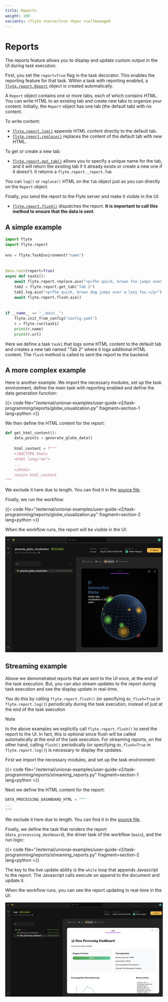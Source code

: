 ```yaml
---
title: Reports
weight: 100
variants: +flyte +serverless +byoc +selfmanaged
---
```


# Reports

The reports feature allows you to display and update custom output in the UI during task execution.

First, you set the `report=True` flag in the task decorator. This enables the reporting feature for that task.
Within a task with reporting enabled, a [`flyte.report.Report`](../../api-reference/flyte-sdk/packages/flyte.report#flytereportreport) object is created automatically.

A `Report` object contains one or more tabs, each of which contains HTML.
You can write HTML to an existing tab and create new tabs to organize your content.
Initially, the `Report` object has one tab (the default tab) with no content.

To write content:

- [`flyte.report.log()`](../../api-reference/flyte-sdk/packages/flyte.report#log) appends HTML content directly to the default tab.
- [`flyte.report.replace()`](../../api-reference/flyte-sdk/packages/flyte.report#replace) replaces the content of the default tab with new HTML.

To get or create a new tab:

- [`flyte.report.get_tab()`](../../api-reference/flyte-sdk/packages/flyte.report#get_tab) allows you to specify a unique name for the tab, and it will return the existing tab if it already exists or create a new one if it doesn't.
  It returns a `flyte.report._report.Tab`

You can `log()` or `replace()` HTML on the `Tab` object just as you can directly on the `Report` object.

Finally, you send the report to the Flyte server and make it visible in the UI:

- [`flyte.report.flush()`](../../api-reference/flyte-sdk/packages/flyte.report#flush) dispatches the report.
  **It is important to call this method to ensure that the data is sent**.

<!-- TODO:
Check (test) if implicit flush is performed at the end of the task execution.
-->

## A simple example

```python
import flyte
import flyte.report

env = flyte.TaskEnvironment("name")


@env.task(report=True)
async def task1():
    await flyte.report.replace.aio("<p>The quick, brown fox jumps over a lazy dog.</p>")
    tab2 = flyte.report.get_tab("Tab 2")
    tab2.log.aio("<p>The quick, brown dog jumps over a lazy fox.</p>")
    await flyte.report.flush.aio()


if __name__ == "__main__":
    flyte.init_from_config("config.yaml")
    r = flyte.run(task1)
    print(r.name)
    print(r.url)
```

Here we define a task `task1` that logs some HTML content to the default tab and creates a new tab named "Tab 2" where it logs additional HTML content.
The `flush` method is called to sent the report to the backend.

## A more complex example

Here is another example.
We import the necessary modules, set up the task environment, define the main task with reporting enabled and define the data generation function:

{{< code file="/external/unionai-examples/user-guide-v2/task-programming/reports/globe_visualization.py" fragment=section-1 lang=python >}}

We then define the HTML content for the report:

```python
def get_html_content():
    data_points = generate_globe_data()

    html_content = f"""
    <!DOCTYPE html>
    <html lang="en">
    ...
    </html>
    return html_content
"""
```

We exclude it here due to length. You can find it in the [source file](https://github.com/unionai/unionai-examples/blob/main/user-guide-v2/task-programming/reports/globe_visualization.py).

Finally, we run the workflow:

{{< code file="/external/unionai-examples/user-guide-v2/task-programming/reports/globe_visualization.py" fragment=section-2 lang=python >}}

When the workflow runs, the report will be visible in the UI:

![Globe visualization](https://raw.githubusercontent.com/unionai/unionai-docs-static/main/images/user-guide/globe_visualization.png)

## Streaming example

Above we demonstrated reports that are sent to the UI once, at the end of the task execution.
But, you can also stream updates to the report during task execution and see the display update in real-time.

You do this by calling `flyte.report.flush()` (or specifying `do_flush=True` in `flyte.report.log()`) periodically during the task execution, instead of just at the end of the task execution

> [!NOTE]
> In the above examples we explicitly call `flyte.report.flush()` to send the report to the UI.
> In fact, this is optional since flush will be called automatically at the end of the task execution.
> For streaming reports, on the other hand, calling `flush()` periodically (or specifying `do_flush=True`
> in `flyte.report.log()`) is necessary to display the updates.

First we import the necessary modules, and set up the task environment:

{{< code file="/external/unionai-examples/user-guide-v2/task-programming/reports/streaming_reports.py" fragment=section-1 lang=python >}}

Next we define the HTML content for the report:

```python
DATA_PROCESSING_DASHBOARD_HTML = """
...
"""
```

We exclude it here due to length. You can find it in the [source file](
https://github.com/unionai/unionai-examples/blob/main/user-guide-v2/task-programming/reports/streaming_reports.py).

Finally, we define the task that renders the report (`data_processing_dashboard`), the driver task of the workflow (`main`), and the run logic:

{{< code file="/external/unionai-examples/user-guide-v2/task-programming/reports/streaming_reports.py" fragment=section-2 lang=python >}}

The key to the live update ability is the `while` loop that appends Javascript to the report. The Javascript calls execute on append to the document and update it.

When the workflow runs, you can see the report updating in real-time in the UI:

![Data Processing Dashboard](https://raw.githubusercontent.com/unionai/unionai-docs-static/main/images/user-guide/data_processing_dashboard.png)
